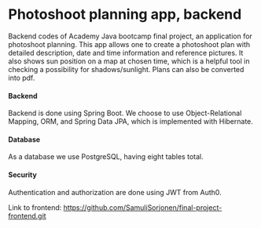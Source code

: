 # Photoshoot planning app, backend
Backend codes of Academy Java bootcamp final project, an application for photoshoot planning. This app allows one to create a photoshoot plan with detailed description, date and time information and reference pictures. It also shows sun position on a map at chosen time, which is a helpful tool in checking a possibility for shadows/sunlight. Plans can also be converted into pdf.

#### Backend 
Backend is done using Spring Boot. We choose to use Object-Relational Mapping, ORM, and Spring Data JPA, which is implemented with Hibernate. 
#### Database
As a database we use PostgreSQL, having eight tables total. 
#### Security
Authentication and authorization are done using JWT from Auth0.   

Link to frontend: https://github.com/SamuliSorjonen/final-project-frontend.git

